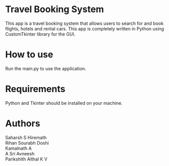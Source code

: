 # Travel Booking System
This app is a travel booking system that allows users to search for and book flights, hotels and rental cars. This app is completely written in Python using CustomTkinter library for the GUI. 
# How to use
Run the main.py to use the application.
# Requirements
Python and Tkinter should be installed on your machine.
# Authors
Saharsh S Hiremath <br>
Rihan Sourabh Doshi <br>
Kamalnath A <br>
A Sri Avneesh <br>
Parikshith Aithal K V
